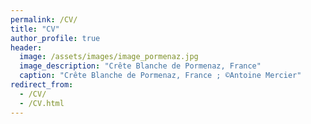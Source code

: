 ```yaml
---
permalink: /CV/
title: "CV"
author_profile: true
header:
  image: /assets/images/image_pormenaz.jpg
  image_description: "Crête Blanche de Pormenaz, France"
  caption: "Crête Blanche de Pormenaz, France ; ©Antoine Mercier"
redirect_from: 
  - /CV/
  - /CV.html
---
```

